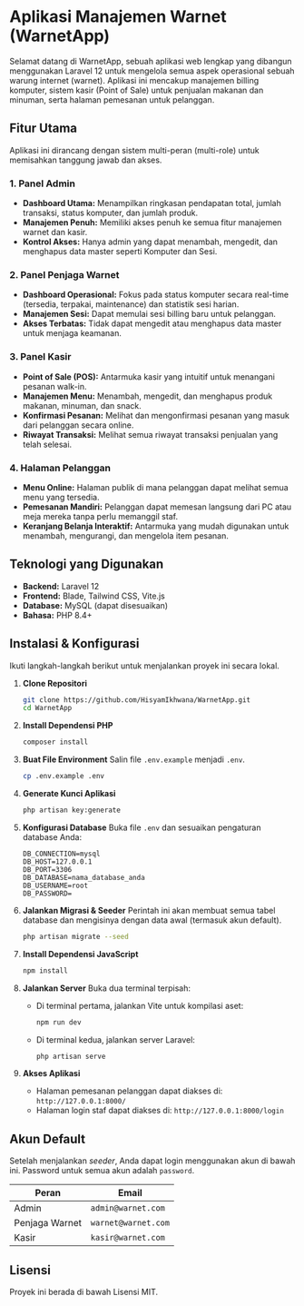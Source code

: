 # Aplikasi Manajemen Warnet (WarnetApp)

Selamat datang di WarnetApp, sebuah aplikasi web lengkap yang dibangun menggunakan Laravel 12 untuk mengelola semua aspek operasional sebuah warung internet (warnet). Aplikasi ini mencakup manajemen billing komputer, sistem kasir (Point of Sale) untuk penjualan makanan dan minuman, serta halaman pemesanan untuk pelanggan.

## Fitur Utama

Aplikasi ini dirancang dengan sistem multi-peran (multi-role) untuk memisahkan tanggung jawab dan akses.

### 1. Panel Admin
- **Dashboard Utama:** Menampilkan ringkasan pendapatan total, jumlah transaksi, status komputer, dan jumlah produk.
- **Manajemen Penuh:** Memiliki akses penuh ke semua fitur manajemen warnet dan kasir.
- **Kontrol Akses:** Hanya admin yang dapat menambah, mengedit, dan menghapus data master seperti Komputer dan Sesi.

### 2. Panel Penjaga Warnet
- **Dashboard Operasional:** Fokus pada status komputer secara real-time (tersedia, terpakai, maintenance) dan statistik sesi harian.
- **Manajemen Sesi:** Dapat memulai sesi billing baru untuk pelanggan.
- **Akses Terbatas:** Tidak dapat mengedit atau menghapus data master untuk menjaga keamanan.

### 3. Panel Kasir
- **Point of Sale (POS):** Antarmuka kasir yang intuitif untuk menangani pesanan walk-in.
- **Manajemen Menu:** Menambah, mengedit, dan menghapus produk makanan, minuman, dan snack.
- **Konfirmasi Pesanan:** Melihat dan mengonfirmasi pesanan yang masuk dari pelanggan secara online.
- **Riwayat Transaksi:** Melihat semua riwayat transaksi penjualan yang telah selesai.

### 4. Halaman Pelanggan
- **Menu Online:** Halaman publik di mana pelanggan dapat melihat semua menu yang tersedia.
- **Pemesanan Mandiri:** Pelanggan dapat memesan langsung dari PC atau meja mereka tanpa perlu memanggil staf.
- **Keranjang Belanja Interaktif:** Antarmuka yang mudah digunakan untuk menambah, mengurangi, dan mengelola item pesanan.

## Teknologi yang Digunakan

- **Backend:** Laravel 12
- **Frontend:** Blade, Tailwind CSS, Vite.js
- **Database:** MySQL (dapat disesuaikan)
- **Bahasa:** PHP 8.4+

## Instalasi & Konfigurasi

Ikuti langkah-langkah berikut untuk menjalankan proyek ini secara lokal.

1.  **Clone Repositori**
    ```bash
    git clone https://github.com/HisyamIkhwana/WarnetApp.git
    cd WarnetApp
    ```

2.  **Install Dependensi PHP**
    ```bash
    composer install
    ```

3.  **Buat File Environment**
    Salin file `.env.example` menjadi `.env`.
    ```bash
    cp .env.example .env
    ```

4.  **Generate Kunci Aplikasi**
    ```bash
    php artisan key:generate
    ```

5.  **Konfigurasi Database**
    Buka file `.env` dan sesuaikan pengaturan database Anda:
    ```env
    DB_CONNECTION=mysql
    DB_HOST=127.0.0.1
    DB_PORT=3306
    DB_DATABASE=nama_database_anda
    DB_USERNAME=root
    DB_PASSWORD=
    ```

6.  **Jalankan Migrasi & Seeder**
    Perintah ini akan membuat semua tabel database dan mengisinya dengan data awal (termasuk akun default).
    ```bash
    php artisan migrate --seed
    ```

7.  **Install Dependensi JavaScript**
    ```bash
    npm install
    ```

8.  **Jalankan Server**
    Buka dua terminal terpisah:
    - Di terminal pertama, jalankan Vite untuk kompilasi aset:
      ```bash
      npm run dev
      ```
    - Di terminal kedua, jalankan server Laravel:
      ```bash
      php artisan serve
      ```

9.  **Akses Aplikasi**
    - Halaman pemesanan pelanggan dapat diakses di: `http://127.0.0.1:8000/`
    - Halaman login staf dapat diakses di: `http://127.0.0.1:8000/login`

## Akun Default

Setelah menjalankan *seeder*, Anda dapat login menggunakan akun di bawah ini. Password untuk semua akun adalah `password`.

| Peran             | Email                 |
| ----------------- | --------------------- |
| Admin             | `admin@warnet.com`    |
| Penjaga Warnet    | `warnet@warnet.com`   |
| Kasir             | `kasir@warnet.com`    |

## Lisensi

Proyek ini berada di bawah Lisensi MIT.
